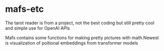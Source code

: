 # mafs-etc

The tarot reader is from a project, not the best coding but still pretty cool and simple use for OpenAI APIs

Mafs contains some functions for making pretty pictures with math.Newest is visualization of poitional embeddings from transformer models
